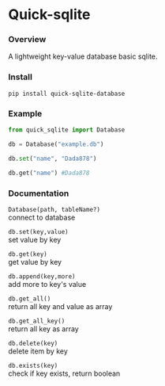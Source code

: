 # Quick-sqlite
### Overview
A lightweight key-value database basic sqlite.
### Install
```
pip install quick-sqlite-database
```
### Example
```py
from quick_sqlite import Database

db = Database("example.db")

db.set("name", "Dada878")

db.get("name") #Dada878
```
### Documentation
```Database(path, tableName?)```\
connect to database

```db.set(key,value)```\
set value by key

```db.get(key)```\
get value by key

```db.append(key,more)```\
add more to key's value

```db.get_all()```\
return all key and value as array

```db.get_all_key()```\
return all key as array

```db.delete(key)```\
delete item by key

```db.exists(key)```\
check if key exists, return boolean
